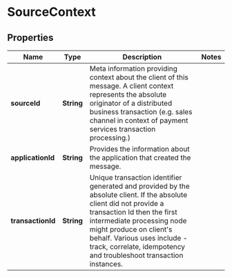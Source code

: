 

# SourceContext


## Properties

| Name | Type | Description | Notes |
|------------ | ------------- | ------------- | -------------|
|**sourceId** | **String** | Meta information providing context about the client of this message. A client context represents the absolute originator of a distributed business transaction (e.g. sales channel in context of payment services transaction processing.) |  |
|**applicationId** | **String** | Provides the information about the application that created the message. |  |
|**transactionId** | **String** | Unique transaction identifier generated and provided by the absolute client. If the absolute client did not provide a transaction Id then the first intermediate processing node might produce on client&#39;s behalf. Various uses include - track, correlate, idempotency and troubleshoot transaction instances. |  |




